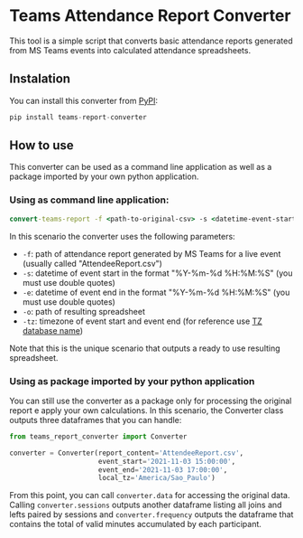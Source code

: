 # Teams Attendance Report Converter

This tool is a simple script that converts basic attendance reports generated from MS Teams events into calculated attendance spreadsheets.

## Instalation

You can install this converter from [PyPI](https://pypi.org/project/teams-report-converter):

```python
pip install teams-report-converter
```

## How to use

This converter can be used as a command line application as well as a package imported by your own python application.

### Using as command line application:

```cmd
convert-teams-report -f <path-to-original-csv> -s <datetime-event-start> -e <datetime-event-end> -tz <timezone-event> -o <path-to-resulting-spreadsheet>
```
In this scenario the converter uses the following parameters:
- `-f`: path of attendance report generated by MS Teams for a live event (usually called "AttendeeReport.csv")
- `-s`: datetime of event start in the format "%Y-%m-%d %H:%M:%S" (you must use double quotes)
- `-e`: datetime of event end in the format "%Y-%m-%d %H:%M:%S" (you must use double quotes)
- `-o`: path of resulting spreadsheet
- `-tz`: timezone of event start and event end (for reference use [TZ database name](https://en.wikipedia.org/wiki/List_of_tz_database_time_zones#List))

Note that this is the unique scenario that outputs a ready to use resulting spreadsheet.

### Using as package imported by your python application

You can still use the converter as a package only for processing the original report e apply your own calculations. In this scenario, the Converter class outputs three dataframes that you can handle:

```python
from teams_report_converter import Converter

converter = Converter(report_content='AttendeeReport.csv', 
                      event_start='2021-11-03 15:00:00', 
                      event_end='2021-11-03 17:00:00', 
                      local_tz='America/Sao_Paulo')
```
From this point, you can call `converter.data` for accessing the original data. Calling `converter.sessions` outputs another dataframe listing all joins and lefts paired by sessions and `converter.frequency` outputs the dataframe that contains the total of valid minutes accumulated by each participant. 